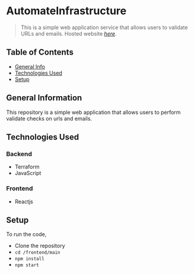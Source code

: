 # AutomateInfrastructure
> This is a simple web application service that allows users to validate URLs and emails.
> Hosted website [_here_](http://s3-championship.s3-website-ap-southeast-1.amazonaws.com/football). 

## Table of Contents
* [General Info](#general-information)
* [Technologies Used](#technologies-used)
* [Setup](#setup)

## General Information
This repository is a simple web application that allows users to perform validate checks on urls and emails.


## Technologies Used
### Backend
- Terraform
- JavaScript

### Frontend
- Reactjs


## Setup
To run the code,
- Clone the repository
- `cd /frontend/main`
- `npm install`
- `npm start`

